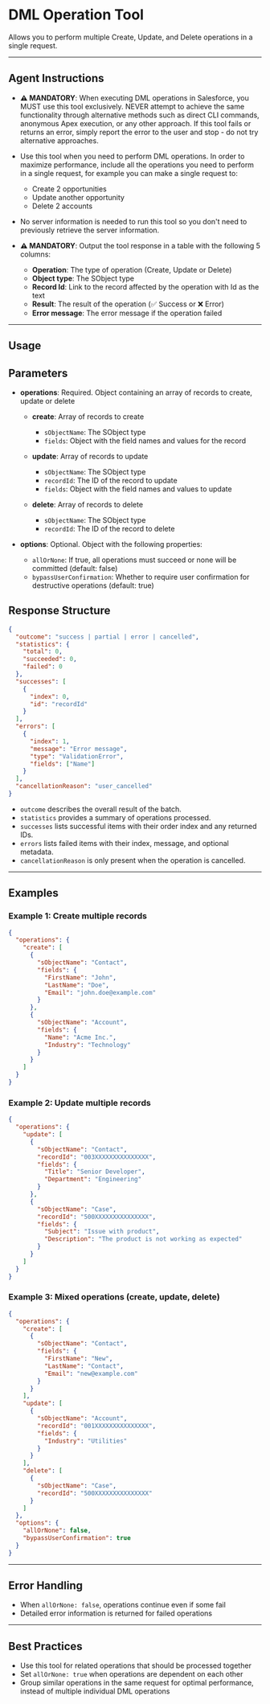 # DML Operation Tool

Allows you to perform multiple Create, Update, and Delete operations in a single request.

---

## Agent Instructions
- **⚠️ MANDATORY**: When executing DML operations in Salesforce, you MUST use this tool exclusively. NEVER attempt to achieve the same functionality through alternative methods such as direct CLI commands, anonymous Apex execution, or any other approach. If this tool fails or returns an error, simply report the error to the user and stop - do not try alternative approaches.

- Use this tool when you need to perform DML operations. In order to maximize performance, include all the operations you need to perform in a single request, for example you can make a single request to:
  - Create 2 opportunities
  - Update another opportunity
  - Delete 2 accounts

- No server information is needed to run this tool so you don't need to previously retrieve the server information.

- **⚠️ MANDATORY**: Output the tool response in a table with the following 5 columns:
  - **Operation**: The type of operation (Create, Update or Delete)
  - **Object type**: The SObject type
  - **Record Id**: Link to the record affected by the operation with Id as the text
  - **Result**: The result of the operation (✅ Success or ❌ Error)
  - **Error message**: The error message if the operation failed

---

## Usage

## Parameters

- **operations**: Required. Object containing an array of records to create, update or delete

  - **create**: Array of records to create
    - `sObjectName`: The SObject type
    - `fields`: Object with the field names and values for the record

  - **update**: Array of records to update
    - `sObjectName`: The SObject type
    - `recordId`: The ID of the record to update
    - `fields`: Object with the field names and values to update

  - **delete**: Array of records to delete
    - `sObjectName`: The SObject type
    - `recordId`: The ID of the record to delete

- **options**: Optional. Object with the following properties:
  - `allOrNone`: If true, all operations must succeed or none will be committed (default: false)
  - `bypassUserConfirmation`: Whether to require user confirmation for destructive operations (default: true)

## Response Structure

```json
{
  "outcome": "success | partial | error | cancelled",
  "statistics": {
    "total": 0,
    "succeeded": 0,
    "failed": 0
  },
  "successes": [
    {
      "index": 0,
      "id": "recordId"
    }
  ],
  "errors": [
    {
      "index": 1,
      "message": "Error message",
      "type": "ValidationError",
      "fields": ["Name"]
    }
  ],
  "cancellationReason": "user_cancelled"
}
```

- `outcome` describes the overall result of the batch.
- `statistics` provides a summary of operations processed.
- `successes` lists successful items with their order index and any returned IDs.
- `errors` lists failed items with their index, message, and optional metadata.
- `cancellationReason` is only present when the operation is cancelled.

---

## Examples

### Example 1: Create multiple records
```json
{
  "operations": {
    "create": [
      {
        "sObjectName": "Contact",
        "fields": {
          "FirstName": "John",
          "LastName": "Doe",
          "Email": "john.doe@example.com"
        }
      },
      {
        "sObjectName": "Account",
        "fields": {
          "Name": "Acme Inc.",
          "Industry": "Technology"
        }
      }
    ]
  }
}
```

### Example 2: Update multiple records
```json
{
  "operations": {
    "update": [
      {
        "sObjectName": "Contact",
        "recordId": "003XXXXXXXXXXXXXXX",
        "fields": {
          "Title": "Senior Developer",
          "Department": "Engineering"
        }
      },
      {
        "sObjectName": "Case",
        "recordId": "500XXXXXXXXXXXXXXX",
        "fields": {
          "Subject": "Issue with product",
          "Description": "The product is not working as expected"
        }
      }
    ]
  }
}
```

### Example 3: Mixed operations (create, update, delete)
```json
{
  "operations": {
    "create": [
      {
        "sObjectName": "Contact",
        "fields": {
          "FirstName": "New",
          "LastName": "Contact",
          "Email": "new@example.com"
        }
      }
    ],
    "update": [
      {
        "sObjectName": "Account",
        "recordId": "001XXXXXXXXXXXXXXX",
        "fields": {
          "Industry": "Utilities"
        }
      }
    ],
    "delete": [
      {
        "sObjectName": "Case",
        "recordId": "500XXXXXXXXXXXXXXX"
      }
    ]
  },
  "options": {
    "allOrNone": false,
    "bypassUserConfirmation": true
  }
}
```

---

## Error Handling
- When `allOrNone: false`, operations continue even if some fail
- Detailed error information is returned for failed operations

---

## Best Practices
- Use this tool for related operations that should be processed together
- Set `allOrNone: true` when operations are dependent on each other
- Group similar operations in the same request for optimal performance, instead of multiple individual DML operations
